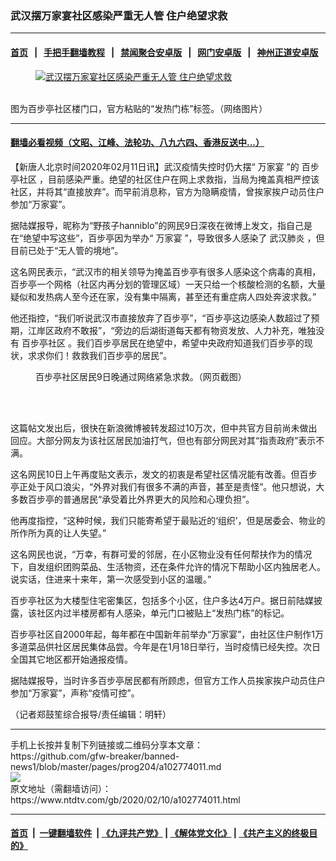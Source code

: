 ### 武汉摆万家宴社区感染严重无人管 住户绝望求救
------------------------

#### [首页](https://github.com/gfw-breaker/banned-news1/blob/master/README.md) &nbsp;&nbsp;|&nbsp;&nbsp; [手把手翻墙教程](https://github.com/gfw-breaker/guides/wiki) &nbsp;&nbsp;|&nbsp;&nbsp; [禁闻聚合安卓版](https://github.com/gfw-breaker/bn-android) &nbsp;&nbsp;|&nbsp;&nbsp; [网门安卓版](https://github.com/oGate2/oGate) &nbsp;&nbsp;|&nbsp;&nbsp; [神州正道安卓版](https://github.com/SzzdOgate/update) 



<div><div class="featured_image">
 <a href="https://i.ntdtv.com/assets/uploads/2020/02/ccd3aff8217616087e35ab50976645c9-600x400.jpg" target="_blank">
  <figure>
   <img alt="武汉摆万家宴社区感染严重无人管 住户绝望求救" src="https://i.ntdtv.com/assets/uploads/2020/02/ccd3aff8217616087e35ab50976645c9-600x400.jpg"/>
  </figure><br/>
 </a>
 <span class="caption">
  图为百步亭社区楼门口，官方粘贴的“发热门栋”标签。（网络图片）
 </span>
</div>
</div><hr/>

#### [翻墙必看视频（文昭、江峰、法轮功、八九六四、香港反送中...）](https://github.com/gfw-breaker/banned-news1/blob/master/pages/link3.md)

<div><div class="post_content" itemprop="articleBody">
 <p>
  【新唐人北京时间2020年02月11日讯】武汉疫情失控时仍大摆“
  <ok href="https://www.ntdtv.com/gb/万家宴.htm">
   万家宴
  </ok>
  ”的
  <ok href="https://www.ntdtv.com/gb/百步亭社区.htm">
   百步亭社区
  </ok>
  ，目前感染严重。绝望的社区住户在网上求救指，当局为掩盖真相严控该社区，并将其“直接放弃”。而早前消息称，官方为隐瞒疫情，曾挨家挨户动员住户参加“万家宴”。
 </p>
 <p>
  据陆媒报导，昵称为“野孩子hanniblo”的网民9日深夜在微博上发文，指自己是在“绝望中写这些”，百步亭因为举办“
  <ok href="https://www.ntdtv.com/gb/万家宴.htm">
   万家宴
  </ok>
  ”，导致很多人感染了
  <ok href="https://www.ntdtv.com/gb/武汉肺炎.htm">
   武汉肺炎
  </ok>
  ，但目前已处于“无人管的境地”。
 </p>
 <p>
  这名网民表示，“武汉市的相关领导为掩盖百步亭有很多人感染这个病毒的真相，百步亭一个网格（社区内再分划的管理区域）一天只给一个核酸检测的名额，大量疑似和发热病人至今还在家，没有集中隔离，甚至还有重症病人四处奔波求救。”
 </p>
 <p>
  他还指控，“我们听说武汉市直接放弃了百步亭”，“百步亭这边感染人数超过了预期，江岸区政府不敢报”，“旁边的后湖街道每天都有物资发放、人力补充，唯独没有
  <ok href="https://www.ntdtv.com/gb/百步亭社区.htm">
   百步亭社区
  </ok>
  。我们百步亭居民在绝望中，希望中央政府知道我们百步亭的现状，求求你们！救救我们百步亭的居民”。
 </p>
 <figure class="wp-caption aligncenter" id="attachment_102774013" style="width: 593px">
  <img alt="" class="size-full wp-image-102774013" src="https://i.ntdtv.com/assets/uploads/2020/02/24.jpg">
   <br/><figcaption class="wp-caption-text">
    百步亭社区居民9日晚通过网络紧急求救。（网页截图）
   </figcaption><br/>
  </img>
 </figure><br/>
 <p>
  这篇帖文发出后，很快在新浪微博被转发超过10万次，但中共官方目前尚未做出回应。大部分网友为该社区居民加油打气，但也有部分网民对其“指责政府”表示不满。
 </p>
 <p>
  这名网民10日上午再度贴文表示，发文的初衷是希望社区情况能有改善。但百步亭正处于风口浪尖，“外界对我们有很多不满的声音，甚至是责怪”。他只想说，大多数百步亭的普通居民“承受着比外界更大的风险和心理负担”。
 </p>
 <p>
  他再度指控，“这种时候，我们只能寄希望于最贴近的‘组织’，但是居委会、物业的所作所为真的让人失望。”
 </p>
 <p>
  这名网民也说，“万幸，有群可爱的邻居，在小区物业没有任何帮扶作为的情况下，自发组织团购菜品、生活物资，还在条件允许的情况下帮助小区内独居老人。说实话，住进来十来年，第一次感受到小区的温暖。”
 </p>
 <p>
  百步亭社区为大楼型住宅密集区，包括多个小区，住户多达4万户。据日前陆媒披露，该社区内过半楼房都有人感染，单元门口被贴上“发热门栋”的标记。
 </p>
 <p>
  百步亭社区自2000年起，每年都在中国新年前举办“万家宴”，由社区住户制作1万多道菜品供社区居民集体品尝。今年是在1月18日举行，当时疫情已经失控。次日全国其它地区都开始通报疫情。
 </p>
 <p>
  据陆媒报导，当时许多百步亭居民都有所顾虑，但官方工作人员挨家挨户动员住户参加“万家宴”，声称“疫情可控”。
 </p>
 <p>
  （记者郑鼓笙综合报导/责任编辑：明轩）
 </p>
 <div class="single_ad">
 </div>
</div>
</div>
<hr/>
手机上长按并复制下列链接或二维码分享本文章：<br/>
https://github.com/gfw-breaker/banned-news1/blob/master/pages/prog204/a102774011.md <br/>
<a href='https://github.com/gfw-breaker/banned-news1/blob/master/pages/prog204/a102774011.md'><img src='https://github.com/gfw-breaker/banned-news1/blob/master/pages/prog204/a102774011.md.png'/></a> <br/>
原文地址（需翻墙访问）：https://www.ntdtv.com/gb/2020/02/10/a102774011.html


------------------------
#### [首页](https://github.com/gfw-breaker/banned-news1/blob/master/README.md) &nbsp;|&nbsp; [一键翻墙软件](https://github.com/gfw-breaker/nogfw/blob/master/README.md) &nbsp;| [《九评共产党》](https://github.com/gfw-breaker/9ping.md/blob/master/README.md#九评之一评共产党是什么) | [《解体党文化》](https://github.com/gfw-breaker/jtdwh.md/blob/master/README.md) | [《共产主义的终极目的》](https://github.com/gfw-breaker/gczydzjmd.md/blob/master/README.md)


<img src='http://gfw-breaker.win/banned-news/pages/prog204/a102774011.md' width='0px' height='0px'/>